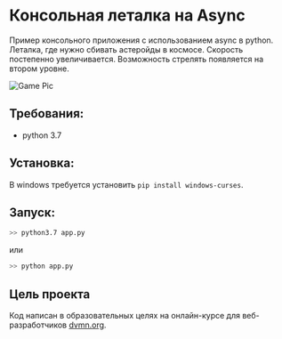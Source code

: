 # Консольная леталка на Async
Пример консольного приложения c использованием async в python.
Леталка, где нужно сбивать астеройды в космосе.
Скорость постепенно увеличивается.
Возможность стрелять появляется на втором уровне.

![Game Pic](https://s8.gifyu.com/images/IZOBRAZENIE589ed5b608462735.png)

## Требования:
- python 3.7

## Установка:
В windows требуется установить `pip install windows-curses`. 

## Запуск:
```bash
>> python3.7 app.py
```
или 
```bash
>> python app.py
```


## Цель проекта

Код написан в образовательных целях на онлайн-курсе для веб-разработчиков [dvmn.org](https://dvmn.org/).
